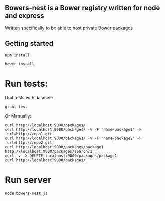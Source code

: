 ## Bowers-nest is a Bower registry written for node and express

Written specifically to be able to host private Bower packages

## Getting started

    npm install

    bower install

# Run tests:

Unit tests with Jasmine

    grunt test

Or Manually:

    curl http://localhost:9000/packages/
    curl http://localhost:9000/packages/ -v -F 'name=package1' -F 'url=http://repo1.git'
    curl http://localhost:9000/packages/ -v -F 'name=package2' -F 'url=http://repo2.git'
    curl http://localhost:9000/packages/package1
    http://localhost:9000/packages/search/1
    curl -v -X DELETE localhost:9000/packages/package1
    curl http://localhost:9000/packages/


# Run server

    node bowers-nest.js